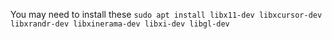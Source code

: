 You may need to install these
`sudo apt install libx11-dev libxcursor-dev libxrandr-dev libxinerama-dev libxi-dev libgl-dev`

